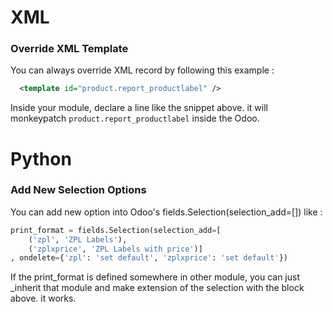 # XML
### Override XML Template
You can always override XML record by following this example :

```xml
  <template id="product.report_productlabel" />
```

Inside your module, declare a line like the snippet above. it will monkeypatch `product.report_productlabel` inside the Odoo.

# Python
### Add New Selection Options
You can add new option into Odoo's fields.Selection(selection_add=[]) like :

```python
print_format = fields.Selection(selection_add=[
    ('zpl', 'ZPL Labels'),
    ('zplxprice', 'ZPL Labels with price')]
, ondelete={'zpl': 'set default', 'zplxprice': 'set default'})
```
If the print_format is defined somewhere in other module, you can just _inherit that module and make extension of the selection with the block above. it works.
